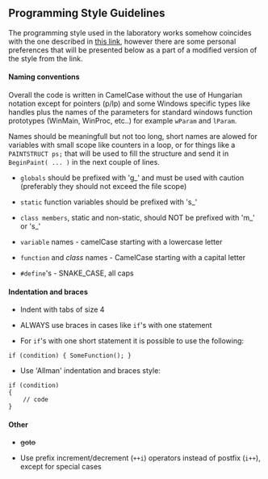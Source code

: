 

Programming Style Guidelines
----------------------------

The programming style used in the laboratory works somehow coincides with the one described in [this link](http://www.physics.ox.ac.uk/users/iontrap/ams/cpp_help/mycppstyle.htm), however there are some personal preferences that will be presented below as a part of a modified version of the style from the link.

#### Naming conventions

Overall the code is written in CamelCase without the use of Hungarian notation except for pointers (p/lp) and some Windows specific types like handles plus the names of the parameters for standard windows function prototypes (WinMain, WinProc, etc..) for example `wParam` and `lParam`.

Names should be meaningfull but not too long, short names are alowed for variables with small scope like counters in a loop, or for things like a `PAINTSTRUCT ps;` that will be used to fill the structure and send it in `BeginPaint( ... )` in the next couple of lines.

* `globals` should be prefixed with 'g_' and must be used with caution (preferably they should not exceed the file scope)

* `static` function variables should be prefixed with 's_'

* `class members`, static and non-static, should NOT be prefixed with 'm_' or 's_'

* `variable` names - camelCase starting with a lowercase letter

* `function` and _class_ names - CamelCase starting with a capital letter

* `#define`'s - SNAKE_CASE, all caps



#### Indentation and braces

* Indent with tabs of size 4

* ALWAYS use braces in cases like `if`'s with one statement

* For `if`'s with one short statement it is possible to use the following:
```
if (condition) { SomeFunction(); }
```

* Use 'Allman' indentation and braces style:
```
if (condition)
{
	// code
}
```


#### Other

* ~~goto~~

* Use prefix increment/decrement (`++i`) operators instead of postfix (`i++`), except for special cases

